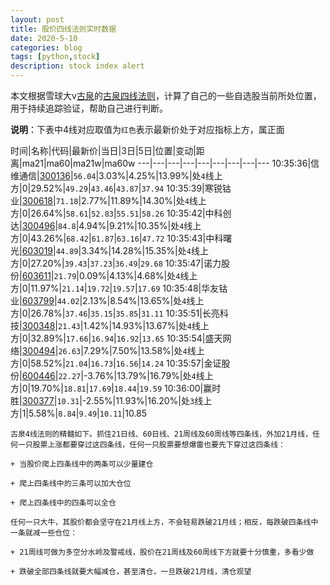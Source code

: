 ```yaml
---
layout: post
title: 股价四线法则实时数据
date: 2020-5-10
categories: blog
tags: [python,stock]
description: stock index alert
---
```



本文根据雪球大v[古泉](https://xueqiu.com/u/7148646888)的[古泉四线法则](https://xueqiu.com/7148646888/130498192)，计算了自己的一些自选股当前所处位置，用于持续追踪验证，帮助自己进行判断。

**说明**：下表中4线对应取值为`红色`表示最新价处于对应指标上方，属正面

时间|名称|代码|最新价|当日|3日|5日|位置|变动|距离|ma21|ma60|ma21w|ma60w
---|---|---|---|---|---|---|---|---
10:35:36|信维通信|[300136](https://xueqiu.com/S/SZ300136)|`56.04`|3.03%|4.25%|13.99%|处`4`线上方|0|29.52%|`49.29`|`43.46`|`43.87`|`37.94`
10:35:39|寒锐钴业|[300618](https://xueqiu.com/S/SZ300618)|`71.18`|2.77%|11.89%|14.30%|处`4`线上方|0|26.64%|`58.61`|`52.83`|`55.51`|`58.26`
10:35:42|中科创达|[300496](https://xueqiu.com/S/SZ300496)|`84.8`|4.94%|9.21%|10.35%|处`4`线上方|0|43.26%|`68.42`|`61.87`|`63.16`|`47.72`
10:35:43|中科曙光|[603019](https://xueqiu.com/S/SH603019)|`44.89`|3.34%|14.28%|15.35%|处`4`线上方|0|27.20%|`39.43`|`37.23`|`36.49`|`29.68`
10:35:47|诺力股份|[603611](https://xueqiu.com/S/SH603611)|`21.79`|0.09%|4.13%|4.68%|处`4`线上方|0|11.97%|`21.14`|`19.72`|`19.57`|`17.69`
10:35:48|华友钴业|[603799](https://xueqiu.com/S/SH603799)|`44.02`|2.13%|8.54%|13.65%|处`4`线上方|0|26.78%|`37.46`|`35.15`|`35.85`|`31.11`
10:35:51|长亮科技|[300348](https://xueqiu.com/S/SZ300348)|`21.43`|1.42%|14.93%|13.67%|处`4`线上方|0|32.89%|`17.66`|`16.94`|`16.92`|`13.65`
10:35:54|盛天网络|[300494](https://xueqiu.com/S/SZ300494)|`26.63`|7.29%|7.50%|13.58%|处`4`线上方|0|58.52%|`21.04`|`16.73`|`16.56`|`14.24`
10:35:57|金证股份|[600446](https://xueqiu.com/S/SH600446)|`22.27`|-3.76%|13.79%|16.79%|处`4`线上方|0|19.70%|`18.81`|`17.69`|`18.44`|`19.59`
10:36:00|赢时胜|[300377](https://xueqiu.com/S/SZ300377)|`10.31`|-2.55%|11.93%|16.20%|处`3`线上方|1|5.58%|`8.84`|`9.49`|`10.11`|10.85

```
古泉4线法则的精髓如下。抓住21日线、60日线、21周线及60周线等四条线，外加21月线，任何一只股票上涨都要穿过这四条线，任何一只股票要想爆雷也要先下穿过这四条线：

+ 当股价爬上四条线中的两条可以少量建仓

+ 爬上四条线中的三条可以加大仓位

+ 爬上四条线中的四条可以全仓

任何一只大牛，其股价都会坚守在21月线上方，不会轻易跌破21月线；相反，每跌破四条线中一条就减一些仓位：

+ 21周线可做为多空分水岭及警戒线，股价在21周线及60周线下方就要十分慎重，多看少做

+ 跌破全部四条线就要大幅减仓，甚至清仓，一旦跌破21月线，清仓观望
```